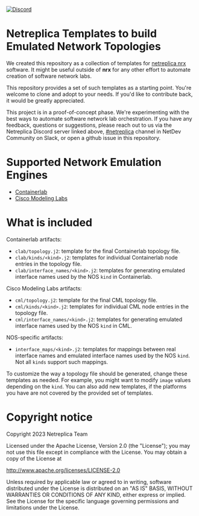 [![Discord](https://img.shields.io/discord/1075106069862416525?label=discord)](https://discord.gg/M2SkgSdKht)

# Netreplica Templates to build Emulated Network Topologies

We created this repository as a collection of templates for [netreplica nrx](https://github.com/netreplica/nrx/blob/main/README.md) software. It might be useful outside of **nrx** for any other effort to automate creation of software network labs.

This repository provides a set of such templates as a starting point. You're welcome to clone and adopt to your needs. If you'd like to contribute back, it would be greatly appreciated.

This project is in a proof-of-concept phase. We're experimenting with the best ways to automate software network lab orchestration. If you have any feedback, questions or suggestions, please reach out to us via the Netreplica Discord server linked above, [#netreplica](https://netdev-community.slack.com/archives/C054GKBC4LB) channel in NetDev Community on Slack, or open a github issue in this repository.

# Supported Network Emulation Engines

* [Containerlab](https://containerlab.dev/)
* [Cisco Modeling Labs](https://developer.cisco.com/modeling-labs/)

# What is included

Containerlab artifacts:

* `clab/topology.j2`: template for the final Containerlab topology file.
* `clab/kinds/<kind>.j2`: templates for individual Containerlab node entries in the topology file.
* `clab/interface_names/<kind>.j2`: templates for generating emulated interface names used by the NOS `kind` in Containerlab.

Cisco Modeling Labs artifacts:

* `cml/topology.j2`: template for the final CML topology file.
* `cml/kinds/<kind>.j2`: templates for individual CML node entries in the topology file.
* `cml/interface_names/<kind>.j2`: templates for generating emulated interface names used by the NOS `kind` in CML.

NOS-specific artifacts:

* `interface_maps/<kind>.j2`: templates for mappings between real interface names and emulated interface names used by the NOS `kind`. Not all `kinds` support such mappings.

To customize the way a topology file should be generated, change these templates as needed. For example, you might want to modify `image` values depending on the `kind`. You can also add new templates, if the platforms you have are not covered by the provided set of templates.

# Copyright notice

Copyright 2023 Netreplica Team

Licensed under the Apache License, Version 2.0 (the "License");
you may not use this file except in compliance with the License.
You may obtain a copy of the License at

   http://www.apache.org/licenses/LICENSE-2.0

Unless required by applicable law or agreed to in writing, software
distributed under the License is distributed on an "AS IS" BASIS,
WITHOUT WARRANTIES OR CONDITIONS OF ANY KIND, either express or implied.
See the License for the specific language governing permissions and
limitations under the License.
